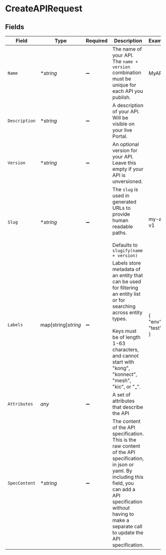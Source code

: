 # CreateAPIRequest


## Fields

| Field                                                                                                                                                                                                                                     | Type                                                                                                                                                                                                                                      | Required                                                                                                                                                                                                                                  | Description                                                                                                                                                                                                                               | Example                                                                                                                                                                                                                                   |
| ----------------------------------------------------------------------------------------------------------------------------------------------------------------------------------------------------------------------------------------- | ----------------------------------------------------------------------------------------------------------------------------------------------------------------------------------------------------------------------------------------- | ----------------------------------------------------------------------------------------------------------------------------------------------------------------------------------------------------------------------------------------- | ----------------------------------------------------------------------------------------------------------------------------------------------------------------------------------------------------------------------------------------- | ----------------------------------------------------------------------------------------------------------------------------------------------------------------------------------------------------------------------------------------- |
| `Name`                                                                                                                                                                                                                                    | **string*                                                                                                                                                                                                                                 | :heavy_minus_sign:                                                                                                                                                                                                                        | The name of your API. The `name + version` combination must be unique for each API you publish.<br/>                                                                                                                                      | MyAPI                                                                                                                                                                                                                                     |
| `Description`                                                                                                                                                                                                                             | **string*                                                                                                                                                                                                                                 | :heavy_minus_sign:                                                                                                                                                                                                                        | A description of your API. Will be visible on your live Portal.                                                                                                                                                                           |                                                                                                                                                                                                                                           |
| `Version`                                                                                                                                                                                                                                 | **string*                                                                                                                                                                                                                                 | :heavy_minus_sign:                                                                                                                                                                                                                        | An optional version for your API. Leave this empty if your API is unversioned.                                                                                                                                                            |                                                                                                                                                                                                                                           |
| `Slug`                                                                                                                                                                                                                                    | **string*                                                                                                                                                                                                                                 | :heavy_minus_sign:                                                                                                                                                                                                                        | The `slug` is used in generated URLs to provide human readable paths.<br/><br/>Defaults to `slugify(name + version)`<br/>                                                                                                                 | my-api-v1                                                                                                                                                                                                                                 |
| `Labels`                                                                                                                                                                                                                                  | map[string]*string*                                                                                                                                                                                                                       | :heavy_minus_sign:                                                                                                                                                                                                                        | Labels store metadata of an entity that can be used for filtering an entity list or for searching across entity types. <br/><br/>Keys must be of length 1-63 characters, and cannot start with "kong", "konnect", "mesh", "kic", or "_".<br/> | {<br/>"env": "test"<br/>}                                                                                                                                                                                                                 |
| `Attributes`                                                                                                                                                                                                                              | *any*                                                                                                                                                                                                                                     | :heavy_minus_sign:                                                                                                                                                                                                                        | A set of attributes that describe the API                                                                                                                                                                                                 |                                                                                                                                                                                                                                           |
| `SpecContent`                                                                                                                                                                                                                             | **string*                                                                                                                                                                                                                                 | :heavy_minus_sign:                                                                                                                                                                                                                        | The content of the API specification. This is the raw content of the API specification, in json or yaml. By including this field, you can add a API specification without having to make a separate call to update the API specification. |                                                                                                                                                                                                                                           |